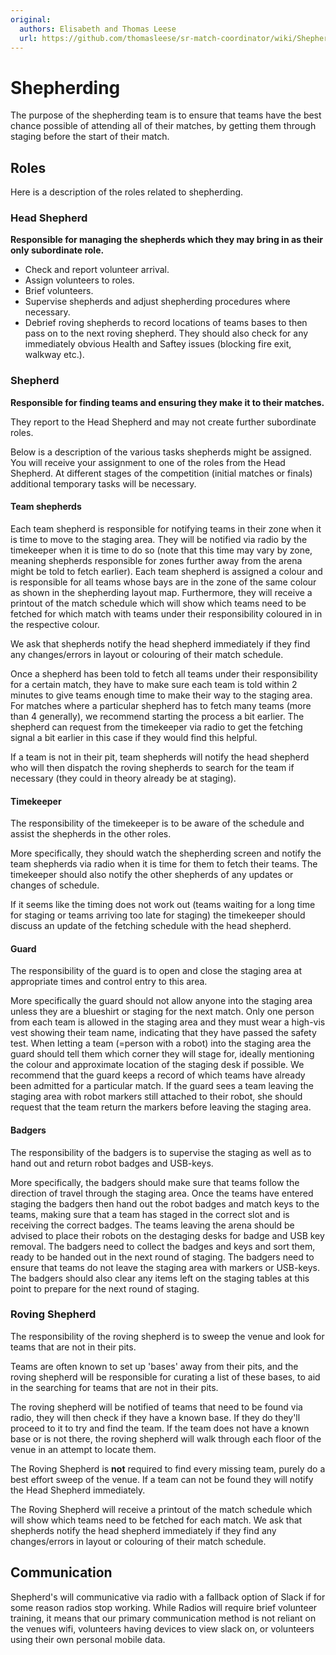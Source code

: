 ```yaml
---
original:
  authors: Elisabeth and Thomas Leese
  url: https://github.com/thomasleese/sr-match-coordinator/wiki/Shepherding
---
```

# Shepherding

The purpose of the shepherding team is to ensure that teams have the best chance possible of attending all of their matches, by getting them through staging before the start of their match.

## Roles

Here is a description of the roles related to shepherding.

### Head Shepherd

**Responsible for managing the shepherds which they may bring in as their only subordinate role.**

- Check and report volunteer arrival.
- Assign volunteers to roles.
- Brief volunteers.
- Supervise shepherds and adjust shepherding procedures where necessary.
- Debrief roving shepherds to record locations of teams bases to then pass on to the next roving shepherd. They should also check for any immediately obvious Health and Saftey issues (blocking fire exit, walkway etc.).

### Shepherd

**Responsible for finding teams and ensuring they make it to their matches.**

They report to the Head Shepherd and may not create further subordinate roles.

Below is a description of the various tasks shepherds might be assigned. You will receive your assignment to one of the roles from the Head Shepherd. At different stages of the competition (initial matches or finals) additional temporary tasks will be necessary.

#### Team shepherds

Each team shepherd is responsible for notifying teams in their zone when it is time to move to the staging area. They will be notified via radio by the timekeeper when it is time to do so (note that this time may vary by zone, meaning shepherds responsible for zones further away from the arena might be told to fetch earlier). Each team shepherd is assigned a colour and is responsible for all teams whose bays are in the zone of the same colour as shown in the shepherding layout map. Furthermore, they will receive a printout of the match schedule which will show which teams need to be fetched for which match with teams under their responsibility coloured in in the respective colour.

We ask that shepherds notify the head shepherd immediately if they find any changes/errors in layout or colouring of their match schedule.

Once a shepherd has been told to fetch all teams under their responsibility for a certain match, they have to make sure each team is told within 2 minutes to give teams enough time to make their way to the staging area. For matches where a particular shepherd has to fetch many teams (more than 4 generally), we recommend starting the process a bit earlier. The shepherd can request from the timekeeper via radio to get the fetching signal a bit earlier in this case if they would find this helpful.

If a team is not in their pit, team shepherds will notify the head shepherd who will then dispatch the roving shepherds to search for the team if necessary (they could in theory already be at staging).

#### Timekeeper

The responsibility of the timekeeper is to be aware of the schedule and assist the shepherds in the other roles.

More specifically, they should watch the shepherding screen and notify the team shepherds via radio when it is time for them to fetch their teams. The timekeeper should also notify the other shepherds of any updates or changes of schedule.

If it seems like the timing does not work out (teams waiting for a long time for staging or teams arriving too late for staging) the timekeeper should discuss an update of the fetching schedule with the head shepherd.

#### Guard

The responsibility of the guard is to open and close the staging area at appropriate times and control entry to this area.

More specifically the guard should not allow anyone into the staging area unless they are a blueshirt or staging for the next match. Only one person from each team is allowed in the staging area and they must wear a high-vis vest showing their team name, indicating that they have passed the safety test. When letting a team (=person with a robot) into the staging area the guard should tell them which corner they will stage for, ideally mentioning the colour and approximate location of the staging desk if possible. We recommend that the guard keeps a record of which teams have already been admitted for a particular match. If the guard sees a team leaving the staging area with robot markers still attached to their robot, she should request that the team return the markers before leaving the staging area.

#### Badgers

The responsibility of the badgers is to supervise the staging as well as to hand out and return robot badges and USB-keys.

More specifically, the badgers should make sure that teams follow the direction of travel through the staging area. Once the teams have entered staging the badgers then hand out the robot badges and match keys to the teams, making sure that a team has staged in the correct slot and is receiving the correct badges. The teams leaving the arena should be advised to place their robots on the destaging desks for badge and USB key removal. The badgers need to collect the badges and keys and sort them, ready to be handed out in the next round of staging. The badgers need to ensure that teams do not leave the staging area with markers or USB-keys. The badgers should also clear any items left on the staging tables at this point to prepare for the next round of staging.

### Roving Shepherd
The responsibility of the roving shepherd is to sweep the venue and look for teams that are not in their pits.

Teams are often known to set up 'bases' away from their pits, and the roving shepherd will be responsible for curating a list of these bases, to aid in the searching for teams that are not in their pits.

The roving shepherd will be notified of teams that need to be found via radio, they will then check if they have a known base. If they do they'll proceed to it to try and find the team. If the team does not have a known base or is not there, the roving shepherd will walk through each floor of the venue in an attempt to locate them.

The Roving Shepherd is **not** required to find every missing team, purely do a best effort sweep of the venue. If a team can not be found they will notify the Head Shepherd immediately.

The Roving Shepherd will receive a printout of the match schedule which will show which teams need to be fetched for each match. We ask that shepherds notify the head shepherd immediately if they find any changes/errors in layout or colouring of their match schedule.

## Communication
Shepherd's will communicative via radio with a fallback option of Slack if for some reason radios stop working. While Radios will require brief volunteer training, it means that our primary communication method is not reliant on the venues wifi, volunteers having devices to view slack on, or volunteers using their own personal mobile data.
